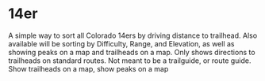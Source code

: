# 14er

A simple way to sort all Colorado 14ers by driving distance to trailhead. Also available will be sorting by Difficulty, Range, and Elevation, as well as showing peaks on a map and trailheads on a map.
Only shows directions to trailheads on standard routes. Not meant to be a trailguide, or route guide.
Show trailheads on a map, show peaks on a map